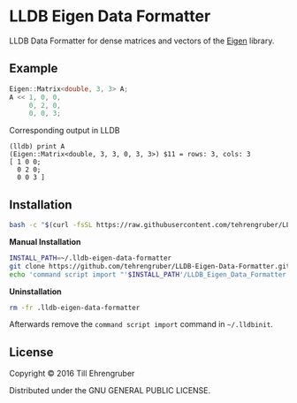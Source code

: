 # LLDB Eigen Data Formatter

LLDB Data Formatter for dense matrices and vectors of the [Eigen](http://eigen.tuxfamily.org) library.

## Example

```cpp
Eigen::Matrix<double, 3, 3> A;
A << 1, 0, 0,
	 0, 2, 0,
	 0, 0, 3;
```

Corresponding output in LLDB

```
(lldb) print A
(Eigen::Matrix<double, 3, 3, 0, 3, 3>) $11 = rows: 3, cols: 3
[ 1 0 0;
  0 2 0;
  0 0 3 ]
```

## Installation

```bash
bash -c "$(curl -fsSL https://raw.githubusercontent.com/tehrengruber/LLDB-Eigen-Data-Formatter/master/tools/install.sh)"
```

__Manual Installation__

```bash
INSTALL_PATH=~/.lldb-eigen-data-formatter
git clone https://github.com/tehrengruber/LLDB-Eigen-Data-Formatter.git $INSTALL_PATH
echo 'command script import "'$INSTALL_PATH'/LLDB_Eigen_Data_Formatter.py"' >> ~/.lldbinit
```

__Uninstallation__

```bash
rm -fr .lldb-eigen-data-formatter
```

Afterwards remove the `command script import` command in `~/.lldbinit`.

## License

Copyright © 2016 Till Ehrengruber

Distributed under the GNU GENERAL PUBLIC LICENSE.